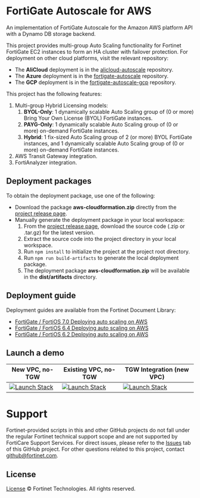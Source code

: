 # FortiGate Autoscale for AWS

An implementation of FortiGate Autoscale for the Amazon AWS platform API with a Dynamo DB storage backend.

This project provides multi-group Auto Scaling functionality for Fortinet FortiGate EC2 instances to form an HA cluster with failover protection. For deployment on other cloud platforms, visit the relevant repository:

* The **AliCloud** deployment is in the  [alicloud-autoscale](https://github.com/fortinet/alicloud-autoscale/) repository.
* The **Azure** deployment is in the [fortigate-autoscale](https://github.com/fortinet/fortigate-autoscale) repository.
* The **GCP** deployment is in the [fortigate-autoscale-gcp](https://github.com/fortinet/fortigate-autoscale-gcp) repository.

This project has the following features:

1. Multi-group Hybrid Licensing models:
   1. **BYOL-Only**: 1 dynamically scalable Auto Scaling group of (0 or more) Bring Your Own License (BYOL) FortiGate instances.
   2. **PAYG-Only**: 1 dynamically scalable Auto Scaling group of (0 or more) on-demand FortiGate instances.
   3. **Hybrid**: 1 fix-sized Auto Scaling group of 2 (or more) BYOL FortiGate instances, and 1 dynamically scalable Auto Scaling group of (0 or more) on-demand FortiGate instances.
2. AWS Transit Gateway integration.
3. FortiAnalyzer integration.

## Deployment packages

To obtain the deployment package, use one of the following:

  * Download the package **aws-cloudformation.zip** directly from the [project release page](https://github.com/fortinet/fortigate-autoscale-aws/releases).
  * Manually generate the deployment package in your local workspace:
    1. From the [project release page](https://github.com/fortinet/fortigate-autoscale-aws/releases), download the source code (.zip or .tar.gz) for the latest version.
    2. Extract the source code into the project directory in your local workspace.
    3. Run `npm install` to initialize the project at the project root directory.
    4. Run `npm run build-artifacts` to generate the local deployment package.
    5. The deployment package **aws-cloudformation.zip** will be available in the **dist/artifacts** directory.

## Deployment guide

Deployment guides are available from the Fortinet Document Library:

  + [ FortiGate / FortiOS 7.0 Deploying auto scaling on AWS](https://docs.fortinet.com/document/fortigate-public-cloud/7.0.0/aws-administration-guide/397979/deploying-auto-scaling-on-aws)
  + [ FortiGate / FortiOS 6.4 Deploying auto scaling on AWS](https://docs.fortinet.com/document/fortigate-public-cloud/6.4.0/aws-administration-guide/397979/deploying-auto-scaling-on-aws)
  + [ FortiGate / FortiOS 6.2 Deploying auto scaling on AWS](https://docs.fortinet.com/document/fortigate-public-cloud/6.2.0/aws-administration-guide/397979/deploying-auto-scaling-on-aws)


## Launch a demo

| New VPC, no-TGW | Existing VPC, no-TGW | TGW Integration (new VPC) |
| --- | --- | --- |
| <a href="https://console.aws.amazon.com/cloudformation/home?#/stacks/quickcreate?templateUrl=https%3A%2F%2Ffortinet-github-aws-release-artifacts.s3.us-west-2.amazonaws.com%2Ffortigate-autoscale-aws%2F3.4.1%2Faws-cloudformation%2Ftemplates%2Fautoscale-new-vpc.template.yaml&param_S3BucketName=fortinet-github-aws-release-artifacts&param_S3KeyPrefix=fortigate-autoscale-aws%2F3.4.1%2Faws-cloudformation%2F&stackName=fortigate-autoscale-aws-new-vpc-demo&param_ResourceTagPrefix=fortigate-autoscale-aws-new-vpc-demo" target="_blank"> <img alt="Launch Stack" src="https://cloudformation-examples.s3.amazonaws.com/cloudformation-launch-stack.png"></a> | <a href="https://console.aws.amazon.com/cloudformation/home?#/stacks/quickcreate?templateUrl=https%3A%2F%2Ffortinet-github-aws-release-artifacts.s3.us-west-2.amazonaws.com%2Ffortigate-autoscale-aws%2F3.4.1%2Faws-cloudformation%2Ftemplates%2Fautoscale-existing-vpc.template.yaml&param_S3BucketName=fortinet-github-aws-release-artifacts&param_S3KeyPrefix=fortigate-autoscale-aws%2F3.4.1%2Faws-cloudformation%2F&stackName=fortigate-autoscale-aws-existing-vpc-demo&param_ResourceTagPrefix=fortigate-autoscale-aws-existing-vpc-demo" target="_blank"> <img alt="Launch Stack" src="https://cloudformation-examples.s3.amazonaws.com/cloudformation-launch-stack.png"></a> | <a href="https://console.aws.amazon.com/cloudformation/home?#/stacks/quickcreate?templateUrl=https%3A%2F%2Ffortinet-github-aws-release-artifacts.s3.us-west-2.amazonaws.com%2Ffortigate-autoscale-aws%2F3.4.1%2Faws-cloudformation%2Ftemplates%2Fautoscale-tgw-new-vpc.template.yaml&param_S3BucketName=fortinet-github-aws-release-artifacts&param_S3KeyPrefix=fortigate-autoscale-aws%2F3.4.1%2Faws-cloudformation%2F&stackName=fortigate-autoscale-aws-tgw-new-vpc-demo&param_ResourceTagPrefix=fortigate-autoscale-aws-tgw-new-vpc-demo" target="_blank"> <img alt="Launch Stack" src="https://cloudformation-examples.s3.amazonaws.com/cloudformation-launch-stack.png"></a> |

# Support
Fortinet-provided scripts in this and other GitHub projects do not fall under the regular Fortinet technical support scope and are not supported by FortiCare Support Services.
For direct issues, please refer to the [Issues](https://github.com/fortinet/fortigate-autoscale-aws/issues) tab of this GitHub project.
For other questions related to this project, contact [github@fortinet.com](mailto:github@fortinet.com).

## License
[License](./LICENSE) © Fortinet Technologies. All rights reserved.
